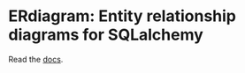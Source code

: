 # ERdiagram: Entity relationship diagrams for SQLalchemy

Read the [docs](https://lamin.ai/docs/db).
